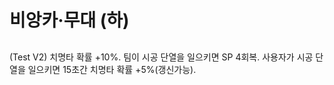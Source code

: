 # 비앙카·무대 (하)

##

(Test V2) 치명타 확률 +10%. 팀이 시공 단열을 일으키면 SP 4회복. 사용자가 시공 단열을 일으키면 15초간 치명타 확률 +5%(갱신가능).
